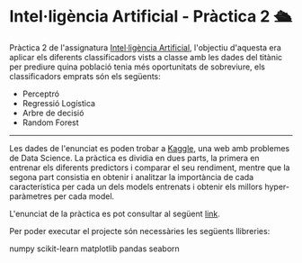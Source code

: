 # Intel·ligència Artificial - Pràctica 2 🛳️

Pràctica 2 de l'assignatura [Intel·ligència Artificial](https://estudis.uib.es/es/estudis-de-grau/grau/informatica/GIN2-P/21722/), l'objectiu d'aquesta era aplicar els diferents classificadors vists a classe amb les dades del titànic per prediure quina població tenia més oportunitats de sobreviure, els classificadors emprats són els següents:

- Perceptró
- Regressió Logística
- Arbre de decisió
- Random Forest

---

Les dades de l'enunciat es poden trobar a [Kaggle](https://www.kaggle.com/competitions/titanic), una web amb problemes de Data Science. La pràctica es dividia en dues parts, la primera en entrenar els diferents predictors i comparar el seu rendiment, mentre que la segona part consistia en obtenir i analitzar la importància de cada característica per cada un dels models entrenats i obtenir els millors hyper-paràmetres per cada model.

L'enunciat de la pràctica es pot consultar al següent [link](https://github.com/multiparedes/InteligenciaArtificial-Practica2/blob/main/Enunciat%20pr%C3%A0ctica%202.pdf).

Per poder executar el projecte són necessàries les següents llibreries:

numpy
scikit-learn
matplotlib
pandas
seaborn
